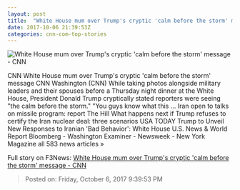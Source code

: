 ```yaml
---
layout: post
title:  "White House mum over Trump's cryptic 'calm before the storm' message - CNN"
date: 2017-10-06 21:39:53Z
categories: cnn-com-top-stories
---
```


![White House mum over Trump's cryptic 'calm before the storm' message - CNN](http://i2.cdn.cnn.com/cnnnext/dam/assets/171005200519-trump-dinner-with-commanders-screengrab-super-tease.jpg)

CNN White House mum over Trump's cryptic 'calm before the storm' message CNN Washington (CNN) While taking photos alongside military leaders and their spouses before a Thursday night dinner at the White House, President Donald Trump cryptically stated reporters were seeing "the calm before the storm." "You guys know what this ... Iran open to talks on missile program: report The Hill What happens next if Trump refuses to certify the Iran nuclear deal: three scenarios USA TODAY Trump to Unveil New Responses to Iranian 'Bad Behavior': White House U.S. News & World Report Bloomberg - Washington Examiner - Newsweek - New York Magazine all 583 news articles »


Full story on F3News: [White House mum over Trump's cryptic 'calm before the storm' message - CNN](http://www.f3nws.com/n/pfqS4G)

> Posted on: Friday, October 6, 2017 9:39:53 PM
